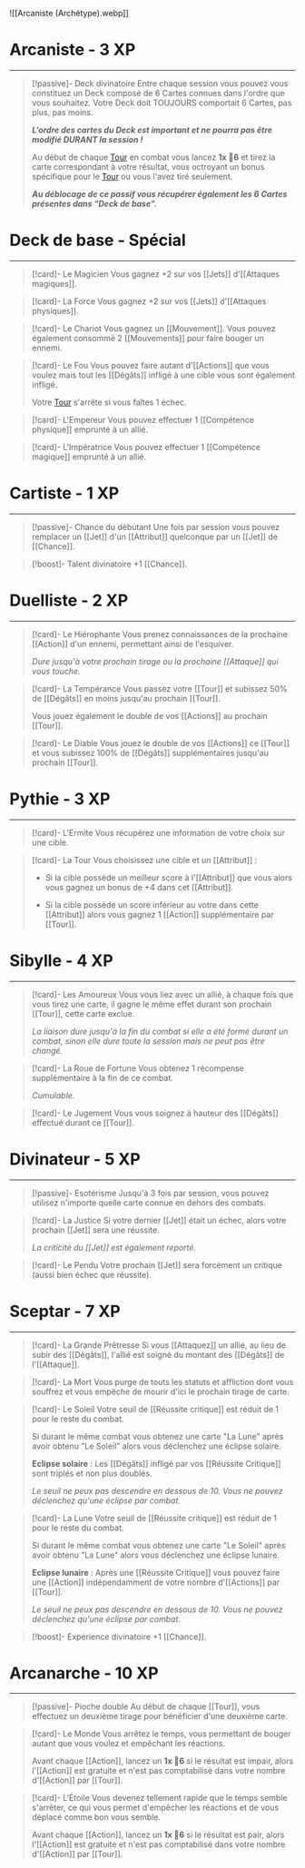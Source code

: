 ![[Arcaniste (Archétype).webp]]
# Arcaniste - 3 XP
---
>[!passive]- Deck divinatoire
>Entre chaque session vous pouvez vous constituez un Deck composé de 6 Cartes connues dans l'ordre que vous souhaitez. Votre Deck doit TOUJOURS comportait 6 Cartes, pas plus, pas moins.
>
>***L'ordre des cartes du Deck est important et ne pourra pas être modifié DURANT la session !***
>
>Au début de chaque [Tour]() en combat vous lancez **1x 🎲6** et tirez la carte correspondant à votre résultat, vous octroyant un bonus spécifique pour le [Tour]() ou vous l'avez tiré seulement.
>
>***Au déblocage de ce passif vous récupérer également les 6 Cartes présentes dans "Deck de base".***

# Deck de base - Spécial
---
>[!card]- Le Magicien
>Vous gagnez +2 sur vos [[Jets]] d'[[Attaques magiques]].

>[!card]- La Force
>Vous gagnez +2 sur vos [[Jets]] d'[[Attaques physiques]].

>[!card]- Le Chariot
>Vous gagnez un [[Mouvement]]. Vous pouvez également consommé 2 [[Mouvements]] pour faire bouger un ennemi.

>[!card]- Le Fou
>Vous pouvez faire autant d'[[Actions]] que vous voulez mais tout les [[Dégâts]] infligé à une cible vous sont également infligé.
>
>Votre [Tour]() s'arrête si vous faîtes 1 échec.

>[!card]- L'Empereur
>Vous pouvez effectuer 1 [[Compétence physique]] emprunté à un allié.

>[!card]- L'Impératrice
>Vous pouvez effectuer 1 [[Compétence magique]] emprunté à un allié.

# Cartiste - 1 XP
---
>[!passive]- Chance du débutant
>Une fois par session vous pouvez remplacer un [[Jet]] d'un [[Attribut]] quelconque par un [[Jet]] de [[Chance]].

>[!boost]- Talent divinatoire
>+1 [[Chance]].

# Duelliste - 2 XP
---
>[!card]- Le Hiérophante
>Vous prenez connaissances de la prochaine [[Action]] d'un ennemi, permettant ainsi de l'esquiver.
>
>*Dure jusqu'à votre prochain tirage ou la prochaine [[Attaque]] qui vous touche.*

>[!card]- La Tempérance
>Vous passez votre [[Tour]] et subissez 50% de [[Dégâts]] en moins jusqu'au prochain [[Tour]].
>
>Vous jouez également le double de vos [[Actions]] au prochain [[Tour]].

>[!card]- Le Diable
>Vous jouez le double de vos [[Actions]] ce [[Tour]] et vous subissez 100% de [[Dégâts]] supplémentaires jusqu'au prochain [[Tour]].

# Pythie - 3 XP
---
>[!card]- L'Ermite
>Vous récupérez une information de votre choix sur une cible.

>[!card]- La Tour
>Vous choisissez une cible et un [[Attribut]] :
>
>- Si la cible possède un meilleur score à l'[[Attribut]] que vous alors vous gagnez un bonus de +4 dans cet [[Attribut]].
>  
>- Si la cible possède un score inférieur au votre dans cette [[Attribut]] alors vous gagnez 1 [[Action]] supplémentaire par [[Tour]].

# Sibylle - 4 XP
---
>[!card]- Les Amoureux
>Vous vous liez avec un allié, à chaque fois que vous tirez une carte, il gagne le même effet durant son prochain [[Tour]], cette carte exclue.
>
>*La liaison dure jusqu'à la fin du combat si elle a été formé durant un combat, sinon elle dure toute la session mais ne peut pas être changé.*

>[!card]- La Roue de Fortune
>Vous obtenez 1 récompense supplémentaire à la fin de ce combat.
>
>*Cumulable.*

>[!card]- Le Jugement
>Vous vous soignez à hauteur des [[Dégâts]] effectué durant ce [[Tour]].

# Divinateur - 5 XP
---
>[!passive]- Esotérisme
>Jusqu'à 3 fois par session, vous pouvez utilisez n'importe quelle carte connue en dehors des combats. 

>[!card]- La Justice
>Si votre dernier [[Jet]] était un échec, alors votre prochain [[Jet]] sera une réussite.
>
>*La criticité du [[Jet]] est également reporté.*

>[!card]- Le Pendu
>Votre prochain [[Jet]] sera forcément un critique (aussi bien échec que réussite).

# Sceptar - 7 XP
---
>[!card]- La Grande Prêtresse
>Si vous [[Attaquez]] un allié, au lieu de subir des [[Dégâts]], l'allié est soigné du montant des [[Dégâts]] de l'[[Attaque]].

>[!card]- La Mort
>Vous purge de touts les statuts et affliction dont vous souffrez et vous empêche de mourir d'ici le prochain tirage de carte.

>[!card]- Le Soleil
>Votre seuil de [[Réussite critique]] est réduit de 1 pour le reste du combat.
>
>Si durant le même combat vous obtenez une carte "La Lune" après avoir obtenu "Le Soleil" alors vous déclenchez une éclipse solaire.
>
>**Eclipse solaire** :
>Les [[Dégâts]] infligé par vos [[Réussite Critique]] sont triplés et non plus doublés.
>
>*Le seuil ne peux pas descendre en dessous de 10.*
>*Vous ne pouvez déclenchez qu'une éclipse par combat.*

>[!card]- La Lune
>Votre seuil de [[Réussite critique]] est réduit de 1 pour le reste du combat.
>
>Si durant le même combat vous obtenez une carte "Le Soleil" après avoir obtenu "La Lune" alors vous déclenchez une éclipse lunaire.
>
>**Eclipse lunaire** : 
>Après une [[Réussite Critique]] vous pouvez faire une [[Action]] indépendamment de votre nombre d'[[Actions]] par [[Tour]].
>
>*Le seuil ne peux pas descendre en dessous de 10.*
>*Vous ne pouvez déclenchez qu'une éclipse par combat.*

>[!boost]- Expérience divinatoire
>+1 [[Chance]].

# Arcanarche - 10 XP
---
>[!passive]- Pioche double
>Au début de chaque [[Tour]], vous effectuez un deuxième tirage pour bénéficier d'une deuxième carte.

>[!card]- Le Monde
>Vous arrêtez le temps, vous permettant de bouger autant que vous voulez et empêchant les réactions.
>
>Avant chaque [[Action]], lancez un **1x 🎲6** si le résultat est impair, alors l'[[Action]] est gratuite et n'est pas comptabilisé dans votre nombre d'[[Action]] par [[Tour]].

>[!card]- L'Étoile
>Vous devenez tellement rapide que le temps semble s'arrêter, ce qui vous permet d'empêcher les réactions et de vous déplacé comme bon vous semble.
>
>Avant chaque [[Action]], lancez un **1x 🎲6** si le résultat est pair, alors l'[[Action]] est gratuite et n'est pas comptabilisé dans votre nombre d'[[Action]] par [[Tour]].